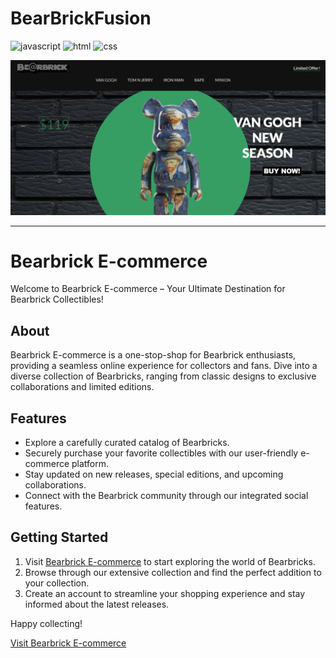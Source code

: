 # BearBrickFusion

![javascript](http://img.shields.io/badge/-Javascript-fcd400?style=flat-square&logo=javascript&logoColor=black)
![html](http://img.shields.io/badge/-Html-e24c27?style=flat-square&logo=html5&logoColor=white)
![css](http://img.shields.io/badge/CSS-2a65f1?style=flat-square&logo=css3&logoColor=white)

![cover](./cover.jpg)

---

# Bearbrick E-commerce

Welcome to Bearbrick E-commerce – Your Ultimate Destination for Bearbrick Collectibles!

## About

Bearbrick E-commerce is a one-stop-shop for Bearbrick enthusiasts, providing a seamless online experience for collectors and fans. Dive into a diverse collection of Bearbricks, ranging from classic designs to exclusive collaborations and limited editions.

## Features

- Explore a carefully curated catalog of Bearbricks.
- Securely purchase your favorite collectibles with our user-friendly e-commerce platform.
- Stay updated on new releases, special editions, and upcoming collaborations.
- Connect with the Bearbrick community through our integrated social features.

## Getting Started

1. Visit [Bearbrick E-commerce](#) to start exploring the world of Bearbricks.
2. Browse through our extensive collection and find the perfect addition to your collection.
3. Create an account to streamline your shopping experience and stay informed about the latest releases.

Happy collecting!

[Visit Bearbrick E-commerce](#)
